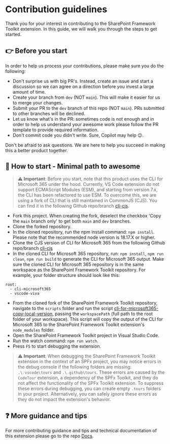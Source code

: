 # Contribution guidelines

Thank you for your interest in contributing to the SharePoint Framework Toolkit extension. In this guide, we will walk you through the steps to get started.

## 👉 Before you start

In order to help us process your contributions, please make sure you do the following:

- Don't surprise us with big PR's. Instead, create an issue and start a discussion so we can agree on a direction before you invest a large amount of time.
- Create your branch from `dev` (NOT `main`). This will make it easier for us to merge your changes.
- Submit your PR to the `dev` branch of this repo (NOT `main`). PRs submitted to other branches will be declined.
- Let us know what's in the PR: sometimes code is not enough and in order to help us understand your awesome work please follow the PR template to provide required information.
- Don't commit code you didn't write. Sure, Copilot may help 😉.

Don't be afraid to ask questions. We are here to help you succeed in making this a better product together.

## 👣 How to start - Minimal path to awesome

> ⚠️ **Important**: Before you start, note that this product uses the CLI for Microsoft 365 under the hood. Currently, VS Code extension do not support ECMAScript Modules (ESM), and starting from version 7.x, the CLI has been refactored to use ESM. To overcome this, we are using a fork of CLI that is still maintained in CommonJS (CJS). You can find it in the following Github repo/branch [cli-cjs](https://github.com/Adam-it/cli-microsoft365/tree/cli-cjs).

- Fork this project. When creating the fork, deselect the checkbox 'Copy the `main` branch only' to get both `main` and `dev` branches.
- Clone the forked repository.
- In the cloned repository, run the npm install command: `npm install`. Please note that the recommended node version is 18.17.X or higher.
- Clone the CJS version of CLI for Microsoft 365 from the following Github repo/branch [cli-cjs](https://github.com/Adam-it/cli-microsoft365/tree/cli-cjs)
- In the cloned CLI for Microsoft 365 repository, run: `npm install`, `npm run clean`, `npm run build` to generate the CLI for Microsoft 365 output. Make sure the cloned CLI for Microsoft 365 repository is in the same workspace as the SharePoint Framework Toolkit repository. For example, your folder structure should look like this:

```plaintext
root:
  - cli-microsoft365
  - vscode-viva
```
- From the cloned fork of the SharePoint Framework Toolkit repository, navigate to the `scripts` folder and run the script [cli-for-microsoft365-copy-local-version](./scripts/cli-for-microsoft365-copy-local-version.ps1), passing the `workspacePath` (full path to the root folder of your workspace). This script will copy the output of the CLI for Microsoft 365 to the SharePoint Framework Toolkit extension's `node_modules` folder.
- Open the SharePoint Framework Toolkit project in Visual Studio Code.
- Run the watch command: `npm run watch`.
- Press `F5` to start debugging the extension.

> ⚠️ **Important**: When debugging the SharePoint Framework Toolkit extension in the context of an SPFx project, you may notice errors in the debug console if the following folders are missing: `.\.vscode\tours` and `.\.github\tours`. These errors are caused by the `CodeTour` extension, a dependency of the SPFx Toolkit, and they do not affect the functionality of the SPFx Toolkit extension. To suppress these errors during debugging, you can create empty `.tours` folders in your project. Alternatively, you can safely ignore these errors as they do not impact the extension's behavior.

## ❓ More guidance and tips

For more contributing guidance and tips and technical documentation of this extension please go to the repo [Docs](https://pnp.github.io/vscode-viva/).